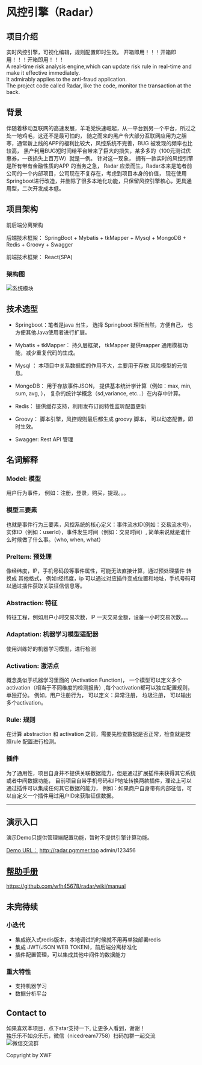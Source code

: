 # 风控引擎（Radar）
## 项目介绍
 实时风控引擎，可视化编辑，规则配置即时生效。 开箱即用！！！开箱即用！！！开箱即用！！！  
 A real-time risk analysis engine,which can update risk rule in real-time and  make it effective immediately.   
 It admirably applies to the anti-fraud application.  
 The project code called Radar,  like the code,  monitor the transaction at the back. 

## 背景
  伴随着移动互联网的高速发展，羊毛党快速崛起，从一平台到另一个平台，所过之处一地鸡毛，这还不是最可怕的，
  随之而来的黑产令大部分互联网应用为之胆寒，通常新上线的APP的福利比较大，风控系统不完善，BUG 被发现的频率也比较高，
  黑产利用BUG短时间给平台带来了巨大的损失，某多多的（100元测试优惠券，一夜损失上百万W）就是一例。 
  针对这一现象， 拥有一款实时的风控引擎是所有带有金融性质的APP 的当务之急，
  Radar 应景而生，Radar本来是笔者前公司的一个内部项目，公司现在不复存在，考虑到项目本身的价值，
  现在使用Springboot进行改造，并删除了很多本地化功能，只保留风控引擎核心，更具通用型，二次开发成本低。

## 项目架构

前后端分离架构

后端技术框架： SpringBoot + Mybatis + tkMapper + Mysql +  MongoDB + Redis + Groovy + Swagger

前端技术框架： React(SPA) 

### 架构图
![系统模块](http://www.pgmmer.top/radar/sys_model_arch.png)

## 技术选型
* Springboot：笔者是java 出生， 选择 Springboot 理所当然，方便自己， 也方便其他Java使用者进行扩展。

* Mybatis + tkMapper： 持久层框架， tkMapper 提供mapper 通用模板功能，减少重复代码的生成。

* Mysql ： 本项目中关系数据库的作用不大，主要用于存放 风险模型的元信息。

* MongoDB： 用于存放事件JSON， 提供基本统计学计算（例如：max, min, sum, avg, ），
复杂的统计学概念（sd,variance, etc...）在内存中计算。

* Redis： 提供缓存支持，利用发布订阅特性监听配置更新

* Groovy： 脚本引擎，风控规则最后都生成 groovy 脚本， 可以动态配置，即时生效。

* Swagger:  Rest API 管理

## 名词解释
### Model: 模型
  用户行为事件， 例如：注册，登录，购买，提现。。。
### 模型三要素 
  也就是事件行为三要素，风控系统的核心定义：事件流水ID(例如：交易流水号)，实体ID（例如：userId），事件发生时间（例如：交易时间）,
  简单来说就是谁什么时候做了什么事。（who, when, what）
### PreItem: 预处理 
 像经纬度，IP，手机号码段等事件属性，可能无法直接计算，通过预处理插件 转换成 其他格式，
 例如:经纬度，ip 可以通过对应插件变成位置和地址，手机号码可以通过插件获取关联征信信息等。  
### Abstraction: 特征
特征工程，例如用户小时交易次数，IP 一天交易金额，设备一小时交易次数。。。
### Adaptation: 机器学习模型适配器
 使用训练好的机器学习模型，进行检测
### Activation: 激活点
概念类似于机器学习里面的 (Activation Function)， 一个模型可以定义多个 activation（相当于不同维度的检测报告）,每个activation都可以独立配置规则，单独打分。
例如，用户注册行为， 可以定义：异常注册， 垃圾注册， 可以输出多个activation。
### Rule: 规则
在计算 abstraction 和 activation 之前，需要先检查数据是否正常，检查就是按照rule 配置进行检测。
### 插件
 为了通用性，项目自身并不提供关联数据能力，但是通过扩展插件来获得其它系统或者中间数据功能，
 目前项目自带手机号码和IP地址转换两款插件，理论上可以通过插件可以集成任何其它数据的能力，
 例如：如果商户自身带有内部征信，可以自定义一个插件用过用户ID来获取征信数据。

---
## 演示入口
演示Demo只提供管理端配置功能，暂时不提供引擎计算功能。  

[Demo URL：](http://radar.pgmmer.top) http://radar.pgmmer.top
admin/123456

## [帮助手册](https://github.com/wfh45678/radar/wiki/manual)
https://github.com/wfh45678/radar/wiki/manual

## 未完待续
### 小迭代
* 集成嵌入式redis版本，本地调试的时候就不用再单独部署redis
* 集成 JWT(JSON WEB TOKEN)，前后端分离标准化
* 插件配置管理，可以集成其他中间件的数据能力
### 重大特性
* 支持机器学习
* 数据分析平台

## Contact to

 如果喜欢本项目，点下star支持一下, 让更多人看到，谢谢！   
 独乐乐不如众乐乐，微信（nicedream7758）扫码加群一起交流  
 ![微信交流群](http://www.pgmmer.top/radar/wxgroup.png)
 
 Copyright by XWF
